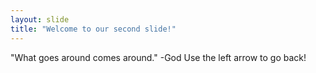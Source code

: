 ```yaml
---
layout: slide
title: "Welcome to our second slide!"
---
```

"What goes around comes around." -God
Use the left arrow to go back!
